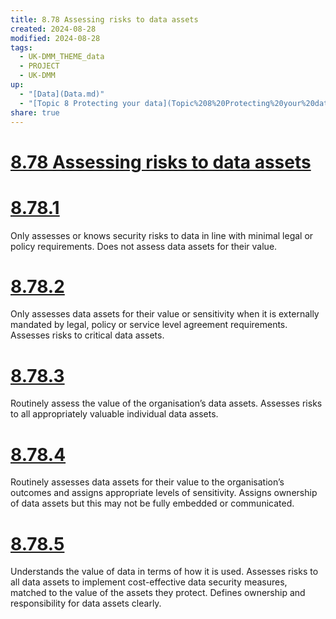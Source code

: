 ```yaml
---
title: 8.78 Assessing risks to data assets
created: 2024-08-28
modified: 2024-08-28
tags:
  - UK-DMM_THEME_data
  - PROJECT
  - UK-DMM
up:
  - "[Data](Data.md)"
  - "[Topic 8 Protecting your data](Topic%208%20Protecting%20your%20data.md)"
share: true
---
```

# [8.78 Assessing risks to data assets](8.78%20Assessing%20risks%20to%20data%20assets.md)
# [8.78.1](8.78.1.md)

Only assesses or knows security risks to data in line with minimal legal or policy requirements. Does not assess data assets for their value.

# [8.78.2](8.78.2.md)

Only assesses data assets for their value or sensitivity when it is externally mandated by legal, policy or service level agreement requirements. Assesses risks to critical data assets.

# [8.78.3](8.78.3.md)

Routinely assess the value of the organisation’s data assets. Assesses risks to all appropriately valuable individual data assets.

# [8.78.4](8.78.4.md)

Routinely assesses data assets for their value to the organisation’s outcomes and assigns appropriate levels of sensitivity. Assigns ownership of data assets but this may not be fully embedded or communicated.

# [8.78.5](8.78.5.md)

Understands the value of data in terms of how it is used. Assesses risks to all data assets to implement cost-effective data security measures, matched to the value of the assets they protect. Defines ownership and responsibility for data assets clearly.
